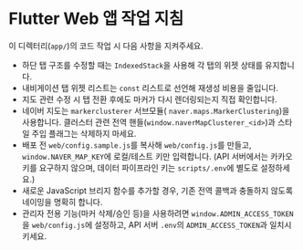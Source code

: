 # Flutter Web 앱 작업 지침

이 디렉터리(`app/`)의 코드 작업 시 다음 사항을 지켜주세요.

- 하단 탭 구조를 수정할 때는 `IndexedStack`을 사용해 각 탭의 위젯 상태를 유지합니다.
- 내비게이션 탭 위젯 리스트는 `const` 리스트로 선언해 재생성 비용을 줄입니다.
- 지도 관련 수정 시 탭 전환 후에도 마커가 다시 렌더링되는지 직접 확인합니다.
- 네이버 지도는 `markerclusterer` 서브모듈( `naver.maps.MarkerClustering`)을 사용합니다. 클러스터 관련 전역 핸들(`window.naverMapClusterer_<id>`)과 스타일 주입 플래그는 삭제하지 마세요.
- 배포 전 `web/config.sample.js`를 복사해 `web/config.js`를 만들고, `window.NAVER_MAP_KEY`에 로컬/테스트 키만 입력합니다. (API 서버에서는 카카오 키를 요구하지 않으며, 데이터 파이프라인 키는 `scripts/.env`에 별도로 설정하세요.)
- 새로운 JavaScript 브리지 함수를 추가할 경우, 기존 전역 콜백과 충돌하지 않도록 네이밍을 명확히 합니다.
- 관리자 전용 기능(마커 삭제/승인 등)을 사용하려면 `window.ADMIN_ACCESS_TOKEN`을 `web/config.js`에 설정하고, API 서버 `.env`의 `ADMIN_ACCESS_TOKEN`과 일치시키세요.
